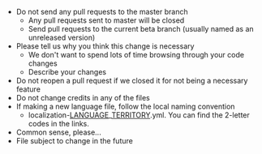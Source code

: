- Do not send any pull requests to the master branch
  - Any pull requests sent to master will be closed
  - Send pull requests to the current beta branch (usually named as an unreleased version)
- Please tell us why you think this change is necessary
  - We don't want to spend lots of time browsing through your code changes
  - Describe your changes
- Do not reopen a pull request if we closed it for not being a necessary feature
- Do not change credits in any of the files
- If making a new language file, follow the local naming convention
  - localization-[LANGUAGE](https://en.wikipedia.org/wiki/List_of_ISO_639-1_codes#)_[TERRITORY](https://en.wikipedia.org/wiki/ISO_3166-1_alpha-2#Officially_assigned_code_elements).yml. You can find the 2-letter codes in the links.
- Common sense, please...
- File subject to change in the future 